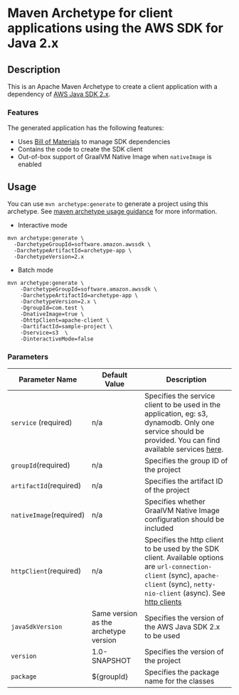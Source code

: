 # Maven Archetype for client applications using the AWS SDK for Java 2.x

## Description
This is an Apache Maven Archetype to create a client application with
a dependency of [AWS Java SDK 2.x][aws-java-sdk-v2].

### Features

The generated application has the following features:

- Uses [Bill of Materials](BOM) to manage SDK dependencies
- Contains the code to create the SDK client
- Out-of-box support of GraalVM Native Image when `nativeImage` is enabled

## Usage

You can use `mvn archetype:generate` to generate a project using this archetype. See [maven archetype usage guidance][maven-archetype-usage] for more information.

- Interactive mode

```
mvn archetype:generate \
  -DarchetypeGroupId=software.amazon.awssdk \
  -DarchetypeArtifactId=archetype-app \
  -DarchetypeVersion=2.x
```

- Batch mode

```
mvn archetype:generate \
    -DarchetypeGroupId=software.amazon.awssdk \
    -DarchetypeArtifactId=archetype-app \
    -DarchetypeVersion=2.x \
    -DgroupId=com.test \
    -DnativeImage=true \
    -DhttpClient=apache-client \
    -DartifactId=sample-project \
    -Dservice=s3  \
    -DinteractiveMode=false
```

### Parameters
      
Parameter Name | Default Value | Description
---|---|---
`service` (required) | n/a | Specifies the service client to be used in the application, eg: s3, dynamodb. Only one service should be provided. You can find available services [here][java-sdk-v2-services]. 
`groupId`(required) | n/a | Specifies the group ID of the project
`artifactId`(required) | n/a | Specifies the artifact ID of the project
`nativeImage`(required)  | n/a | Specifies whether GraalVM Native Image configuration should be included
`httpClient`(required) | n/a | Specifies the http client to be used by the SDK client. Available options are `url-connection-client` (sync), `apache-client` (sync), `netty-nio-client` (async). See [http clients][sdk-http-clients]
`javaSdkVersion` | Same version as the archetype version | Specifies the version of the AWS Java SDK 2.x to be used
`version` | 1.0-SNAPSHOT | Specifies the version of the project
`package` | ${groupId} | Specifies the package name for the classes


[aws-java-sdk-v2]: https://github.com/aws/aws-sdk-java-v2
[java-sdk-v2-services]: https://github.com/aws/aws-sdk-java-v2/tree/master/services
[sdk-http-clients]: https://github.com/aws/aws-sdk-java-v2/tree/master/http-clients
[maven-archetype-usage]: https://maven.apache.org/archetype/maven-archetype-plugin/usage.html
[graalvm]: https://www.graalvm.org/docs/getting-started/#native-images
